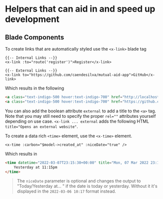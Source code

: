 # Helpers that can aid in and speed up development

## Blade Components

To create links that are automatically styled use the `<x-link>` blade tag
```blade
{{-- Internal Links --}}
<x-link :to="route('register')">Register</x-link>

{{-- External Links --}}
<x-link to="https://github.com/caendesilva/mutual-aid-app">GitHub</x-link>
```
Which results in the following
```html
<a class="text-indigo-500 hover:text-indigo-700" href="http://localhost:8000/register">Register</a>
<a class="text-indigo-500 hover:text-indigo-700" href="https://github.com/caendesilva/mutual-aid-app">GitHub</a>
```

You can also add the boolean attribute `external` to add a title to the `<a>` tag. Note that you may still need to specify the proper `rel=""` attributes yourself depending on use case.
`<x-link ... external` adds the following HTML `title="Opens an external website"`.


To create a data rich `<time>` element, use the `<x-time>` element.
```blade
<x-time :carbon="$model->created_at" :niceDate="true" />
```
Which results in
```html
<time datetime="2022-03-07T23:15:30+00:00" title="Mon, 07 Mar 2022 23:15 UTC">
    Yesterday at 11:15pm
</time>
```
> The `niceDate` parameter is optional and changes the output to "Today/Yesterday at... " if the date is today or yesterday. Without it it's displayed in the `2022-03-06 10:17` format instead.
